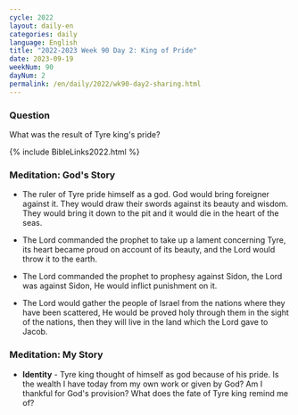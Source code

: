 ```yaml
---
cycle: 2022
layout: daily-en
categories: daily
language: English
title: "2022-2023 Week 90 Day 2: King of Pride"
date: 2023-09-19
weekNum: 90
dayNum: 2
permalink: /en/daily/2022/wk90-day2-sharing.html
---
```


### Question     
What was the result of Tyre king's pride?

{% include BibleLinks2022.html %}

### Meditation: God's Story   
+ The ruler of Tyre pride himself as a god. God would bring foreigner against it. They would draw their swords against its beauty and wisdom. They would bring it down to the pit and it would die in the heart of the seas. 

+ The Lord commanded the prophet to take up a lament concerning Tyre, its heart became proud on account of its beauty, and the Lord would throw it to the earth. 

+ The Lord commanded the prophet to prophesy against Sidon, the Lord was against Sidon, He would inflict punishment on it. 

+ The Lord would gather the people of Israel from the nations where they have been scattered, He would be proved holy through them in the sight of the nations, then they will live in the land which the Lord gave to Jacob. 

### Meditation: My Story   
+ **Identity** - Tyre king thought of himself as god because of his pride. Is the wealth I have today from my own work or given by God? Am I thankful for God's provision? What does the fate of Tyre king remind me of? 
